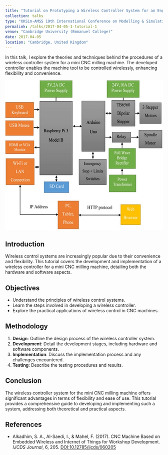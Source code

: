 ```yaml
---
title: "Tutorial on Prototyping a Wireless Controller System for an Engraving Machine"
collection: talks
type: "UKSim-AMSS 19th International Conference on Modelling & Simulation"
permalink: /talks/2017-04-05-1-tutorial-1
venue: "Cambridge University (Emmanuel College)"
date: 2017-04-05
location: "Cambridge, United Kingdom"
---
```


In this talk, I explore the theories and techniques behind the procedures of a wireless controller system for a mini CNC milling machine. The developed controller enables the machine tool to be controlled wirelessly, enhancing flexibility and convenience.

![Block Diagram of Wireless Controller System](https://github.com/SaifaldeenALKADHIM/SaifaldeenALKADHIM.github.io/blob/master/images/Block-Diagram-Design-of-Wireless-Controller-System.png "Block Diagram of Wireless Controller System")

## Introduction
Wireless control systems are increasingly popular due to their convenience and flexibility. This tutorial covers the development and implementation of a wireless controller for a mini CNC milling machine, detailing both the hardware and software aspects.

## Objectives
- Understand the principles of wireless control systems.
- Learn the steps involved in developing a wireless controller.
- Explore the practical applications of wireless control in CNC machines.

## Methodology
1. **Design**: Outline the design process of the wireless controller system.
2. **Development**: Detail the development stages, including hardware and software components.
3. **Implementation**: Discuss the implementation process and any challenges encountered.
4. **Testing**: Describe the testing procedures and results.

## Conclusion
The wireless controller system for the mini CNC milling machine offers significant advantages in terms of flexibility and ease of use. This tutorial provides a comprehensive guide to developing and implementing such a system, addressing both theoretical and practical aspects.

## References
- Alkadhim, S. A., Al-Saedi, I., & Mahel, F. (2017). CNC Machine Based on Embedded Wireless and Internet of Things for Workshop Development. *IJCDS Journal*, 6, 205. [DOI:10.12785/ijcds/060205](https://doi.org/10.12785/ijcds/060205)
